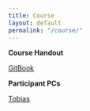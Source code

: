 ```yaml
---
title: Course
layout: default
permalink: "/course/"
---
```


**Course Handout**

[GitBook](https://tobiasrausch.gitbooks.io/variant-calling/content/)


**Participant PCs**

[Tobias](chrome-extension://pnhechapfaindjhompbnflcldabbghjo/html/nassh.html#training@ec2-52-29-202-192.eu-central-1.compute.amazonaws.com:22)


